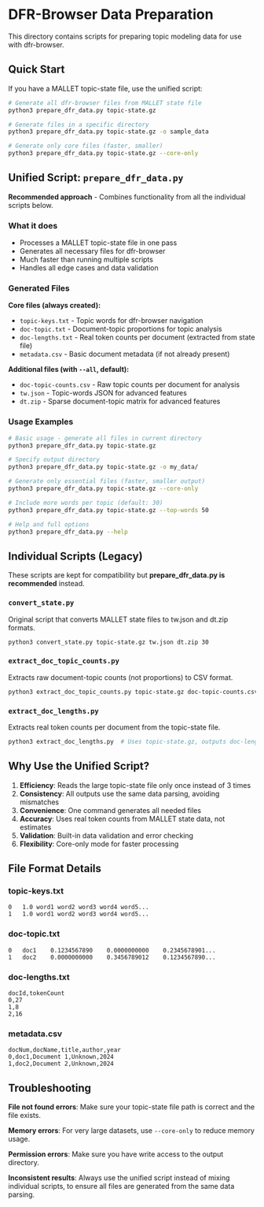 # DFR-Browser Data Preparation

This directory contains scripts for preparing topic modeling data for use with dfr-browser.

## Quick Start

If you have a MALLET topic-state file, use the unified script:

```bash
# Generate all dfr-browser files from MALLET state file
python3 prepare_dfr_data.py topic-state.gz

# Generate files in a specific directory
python3 prepare_dfr_data.py topic-state.gz -o sample_data

# Generate only core files (faster, smaller)
python3 prepare_dfr_data.py topic-state.gz --core-only
```

## Unified Script: `prepare_dfr_data.py`

**Recommended approach** - Combines functionality from all the individual scripts below.

### What it does

- Processes a MALLET topic-state file in one pass
- Generates all necessary files for dfr-browser
- Much faster than running multiple scripts
- Handles all edge cases and data validation

### Generated Files

**Core files (always created):**

- `topic-keys.txt` - Topic words for dfr-browser navigation
- `doc-topic.txt` - Document-topic proportions for topic analysis
- `doc-lengths.txt` - Real token counts per document (extracted from state file)
- `metadata.csv` - Basic document metadata (if not already present)

**Additional files (with `--all`, default):**

- `doc-topic-counts.csv` - Raw topic counts per document for analysis
- `tw.json` - Topic-words JSON for advanced features
- `dt.zip` - Sparse document-topic matrix for advanced features

### Usage Examples

```bash
# Basic usage - generate all files in current directory
python3 prepare_dfr_data.py topic-state.gz

# Specify output directory
python3 prepare_dfr_data.py topic-state.gz -o my_data/

# Generate only essential files (faster, smaller output)
python3 prepare_dfr_data.py topic-state.gz --core-only

# Include more words per topic (default: 30)
python3 prepare_dfr_data.py topic-state.gz --top-words 50

# Help and full options
python3 prepare_dfr_data.py --help
```

## Individual Scripts (Legacy)

These scripts are kept for compatibility but **prepare_dfr_data.py is recommended** instead.

### `convert_state.py`

Original script that converts MALLET state files to tw.json and dt.zip formats.

```bash
python3 convert_state.py topic-state.gz tw.json dt.zip 30
```

### `extract_doc_topic_counts.py`

Extracts raw document-topic counts (not proportions) to CSV format.

```bash
python3 extract_doc_topic_counts.py topic-state.gz doc-topic-counts.csv
```

### `extract_doc_lengths.py`

Extracts real token counts per document from the topic-state file.

```bash
python3 extract_doc_lengths.py  # Uses topic-state.gz, outputs doc-lengths.txt
```

## Why Use the Unified Script?

1. **Efficiency**: Reads the large topic-state file only once instead of 3 times
2. **Consistency**: All outputs use the same data parsing, avoiding mismatches
3. **Convenience**: One command generates all needed files
4. **Accuracy**: Uses real token counts from MALLET state data, not estimates
5. **Validation**: Built-in data validation and error checking
6. **Flexibility**: Core-only mode for faster processing

## File Format Details

### topic-keys.txt

```csv
0	1.0	word1 word2 word3 word4 word5...
1	1.0	word1 word2 word3 word4 word5...
```

### doc-topic.txt

```csv
0	doc1	0.1234567890	0.0000000000	0.2345678901...
1	doc2	0.0000000000	0.3456789012	0.1234567890...
```

### doc-lengths.txt

```csv
docId,tokenCount
0,27
1,8
2,16
```

### metadata.csv

```csv
docNum,docName,title,author,year
0,doc1,Document 1,Unknown,2024
1,doc2,Document 2,Unknown,2024
```

## Troubleshooting

**File not found errors**: Make sure your topic-state file path is correct and the file exists.

**Memory errors**: For very large datasets, use `--core-only` to reduce memory usage.

**Permission errors**: Make sure you have write access to the output directory.

**Inconsistent results**: Always use the unified script instead of mixing individual scripts, to ensure all files are generated from the same data parsing.
